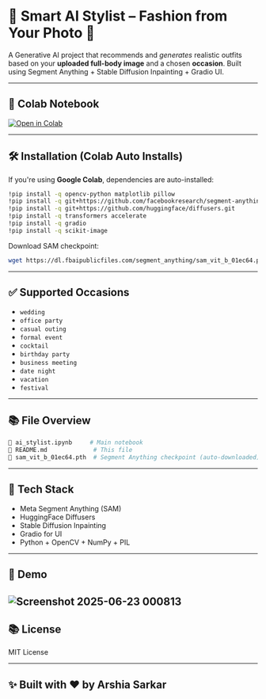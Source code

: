 # 👗 Smart AI Stylist – Fashion from Your Photo 👥

A Generative AI project that recommends and *generates* realistic outfits based on your **uploaded full-body image** and a chosen **occasion**. Built using Segment Anything + Stable Diffusion Inpainting + Gradio UI.

---

## 🔗 Colab Notebook

[![Open in Colab](https://colab.research.google.com/assets/colab-badge.svg)](https://colab.research.google.com/drive/1f6vdnD_fM5TpaK6enLSJzz-6ARTCt3fq?usp=sharing)

---

## 🛠️ Installation (Colab Auto Installs)

If you're using **Google Colab**, dependencies are auto-installed:

```bash
!pip install -q opencv-python matplotlib pillow
!pip install -q git+https://github.com/facebookresearch/segment-anything.git
!pip install -q git+https://github.com/huggingface/diffusers.git
!pip install -q transformers accelerate
!pip install -q gradio
!pip install -q scikit-image
```

Download SAM checkpoint:

```bash
wget https://dl.fbaipublicfiles.com/segment_anything/sam_vit_b_01ec64.pth
```

---

## ✅ Supported Occasions

* `wedding`
* `office party`
* `casual outing`
* `formal event`
* `cocktail`
* `birthday party`
* `business meeting`
* `date night`
* `vacation`
* `festival`

---

## 📚 File Overview

```bash
📆 ai_stylist.ipynb     # Main notebook
📃 README.md             # This file
🐾 sam_vit_b_01ec64.pth  # Segment Anything checkpoint (auto-downloaded)
```

---

## 🧰 Tech Stack

* Meta Segment Anything (SAM)
* HuggingFace Diffusers
* Stable Diffusion Inpainting
* Gradio for UI
* Python + OpenCV + NumPy + PIL

---

## 📸 Demo
![Screenshot 2025-06-23 000813](https://github.com/user-attachments/assets/aa68ce63-bcc9-4994-8703-4f4518cbac72)
---

## 📚 License

MIT License

---

## ✨ Built with ❤️ by Arshia Sarkar
